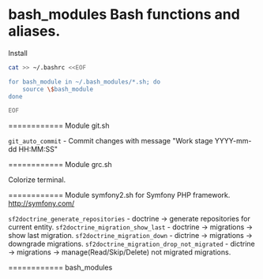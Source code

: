 bash_modules
Bash functions and aliases.
============

Install

```sh
cat >> ~/.bashrc <<EOF

for bash_module in ~/.bash_modules/*.sh; do
    source \$bash_module
done

EOF
```
============
Module git.sh

`git_auto_commit` - Commit changes with message "Work stage YYYY-mm-dd HH:MM:SS"

============
Module grc.sh

Colorize terminal.

============
Module symfony2.sh for Symfony PHP framework. http://symfony.com/

`sf2doctrine_generate_repositories`         - doctrine -> generate repositories for current entity.
`sf2doctrine_migration_show_last`           - doctrine -> migrations -> show last migration.
`sf2doctrine_migration_down`                - dictrine -> migrations -> downgrade migrations.
`sf2doctrine_migration_drop_not_migrated`   - dictrine -> migrations -> manage(Read/Skip/Delete) not migrated migrations.

============
bash_modules
